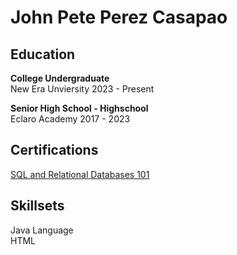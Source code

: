 <H1> <strong>John Pete Perez Casapao</strong></H1>

<H2> Education </H2>
<p> <strong> College Undergraduate </strong> 
<br> New Era Unviersity 2023 - Present</p>

<p><strong>Senior High School - Highschool </strong>
<br>Eclaro Academy 2017 - 2023 </p>

<H2> Certifications</H2>
<a href="https://courses.cognitiveclass.ai/certificates/f912ec02987e4a4e8a328d9c24bffb2d">SQL and Relational Databases 101</a>

<H2> Skillsets </H2>
<p> Java Language
<br>HTML</p>

